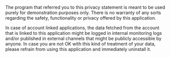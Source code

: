 The program that referred you to this privacy statement is meant to be used purely for demonstration purposes only. There is no warranty of any sorts regarding the safety, functionality or privacy offered by this application. 

In case of account linked applications, the data fetched from the account that is linked to this application might be logged in internal monitoring logs and/or published in external channels that might be publicly accessible by anyone. In case you are not OK with this kind of treatment of your data, please refrain from using this application and immediately uninstall it.

